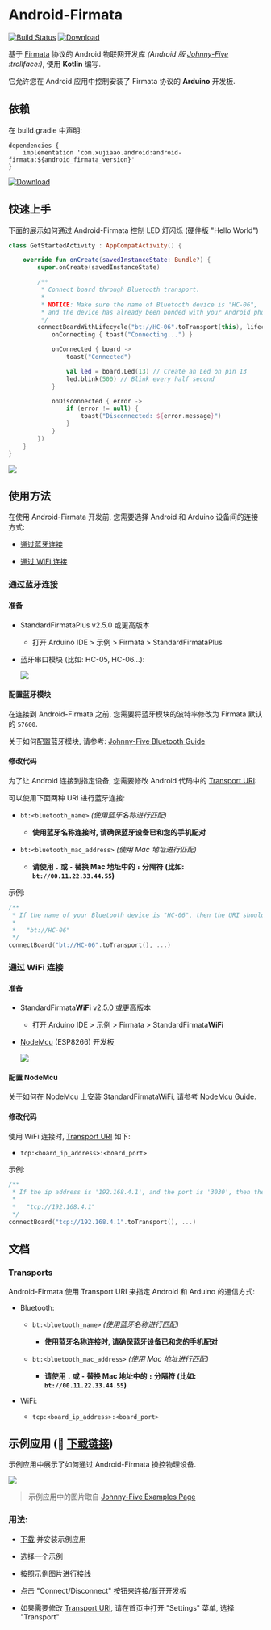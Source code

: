 # Android-Firmata

[![Build Status](https://travis-ci.org/xujiaao/android-firmata.svg?branch=master)](https://travis-ci.org/xujiaao/android-firmata)
[![Download](https://api.bintray.com/packages/xujiaao/android/android-firmata/images/download.svg)](https://bintray.com/xujiaao/android/android-firmata/_latestVersion)

基于 [Firmata] 协议的 Android 物联网开发库 *(Android 版 [Johnny-Five] :trollface:)*, 使用 **Kotlin** 编写.

它允许您在 Android 应用中控制安装了 Firmata 协议的 **Arduino** 开发板.


## 依赖

在 build.gradle 中声明:

````
dependencies {
    implementation 'com.xujiaao.android:android-firmata:${android_firmata_version}'
}
````

[![Download](https://api.bintray.com/packages/xujiaao/android/android-firmata/images/download.svg)](https://bintray.com/xujiaao/android/android-firmata/_latestVersion)


## 快速上手

下面的展示如何通过 Android-Firmata 控制 LED 灯闪烁 (硬件版 "Hello World")

````kotlin
class GetStartedActivity : AppCompatActivity() {

    override fun onCreate(savedInstanceState: Bundle?) {
        super.onCreate(savedInstanceState)

        /**
         * Connect board through Bluetooth transport.
         *
         * NOTICE: Make sure the name of Bluetooth device is "HC-06",
         * and the device has already been bonded with your Android phone!!!
         */
        connectBoardWithLifecycle("bt://HC-06".toTransport(this), lifecycle, {
            onConnecting { toast("Connecting...") }

            onConnected { board ->
                toast("Connected")

                val led = board.Led(13) // Create an Led on pin 13
                led.blink(500) // Blink every half second
            }

            onDisconnected { error ->
                if (error != null) {
                    toast("Disconnected: ${error.message}")
                }
            }
        })
    }
}
````

![](assets/images/led-blink.gif)


## 使用方法

在使用 Android-Firmata 开发前, 您需要选择 Android 和 Arduino 设备间的连接方式:

- [通过蓝牙连接](#connect-via-bluetooth)

- [通过 WiFi 连接](#connect-via-wifi)


### 通过蓝牙连接

#### 准备

- StandardFirmataPlus v2.5.0 或更高版本

  - 打开 Arduino IDE > 示例 > Firmata > StandardFirmataPlus

- 蓝牙串口模块 (比如: HC-05, HC-06...):

  ![](assets/images/jy-mcu.jpg)


#### 配置蓝牙模块

在连接到 Android-Firmata 之前, 您需要将蓝牙模块的波特率修改为 Firmata 默认的 `57600`.

关于如何配置蓝牙模块, 请参考: [Johnny-Five Bluetooth Guide]


#### 修改代码

为了让 Android 连接到指定设备, 您需要修改 Android 代码中的 [Transport URI](#transports):

可以使用下面两种 URI 进行蓝牙连接:

- `bt:<bluetooth_name>` *(使用蓝牙名称进行匹配)*

  - **使用蓝牙名称连接时, 请确保蓝牙设备已和您的手机配对**

- `bt:<bluetooth_mac_address>` *(使用 Mac 地址进行匹配)*

  - **请使用 `.` 或 `-` 替换 Mac 地址中的 `:` 分隔符 (比如: `bt://00.11.22.33.44.55`)**

示例:

````kotlin
/**
 * If the name of your Bluetooth device is "HC-06", then the URI should be:
 *
 *   "bt://HC-06"
 */
connectBoard("bt://HC-06".toTransport(), ...)
````


### 通过 WiFi 连接

#### 准备

- StandardFirmata**WiFi** v2.5.0 或更高版本

  - 打开 Arduino IDE > 示例 > Firmata > StandardFirmata**WiFi**

- [NodeMcu] (ESP8266) 开发板

  ![](assets/images/nodemcu.jpg)


#### 配置 NodeMcu

关于如何在 NodeMcu 上安装 StandardFirmataWiFi, 请参考 [NodeMcu Guide].


#### 修改代码

使用 WiFi 连接时, [Transport URI](#transports) 如下:

- `tcp:<board_ip_address>:<board_port>`

示例:

````kotlin
/**
 * If the ip address is '192.168.4.1', and the port is '3030', then the URI should be:
 *
 *   "tcp://192.168.4.1"
 */
connectBoard("tcp://192.168.4.1".toTransport(), ...)
````


## 文档

### Transports

Android-Firmata 使用 Transport URI 来指定 Android 和 Arduino 的通信方式:

- Bluetooth:

  - `bt:<bluetooth_name>` *(使用蓝牙名称进行匹配)*

    - **使用蓝牙名称连接时, 请确保蓝牙设备已和您的手机配对**

  - `bt:<bluetooth_mac_address>` *(使用 Mac 地址进行匹配)*

    - **请使用 `.` 或 `-` 替换 Mac 地址中的 `:` 分隔符 (比如: `bt://00.11.22.33.44.55`)**

- WiFi:

  - `tcp:<board_ip_address>:<board_port>`


## 示例应用 (:link: [下载链接](https://github.com/xujiaao/android-firmata/releases/latest))

示例应用中展示了如何通过 Android-Firmata 操控物理设备.

![](assets/images/sample-app.jpg)

> 示例应用中的图片取自 [Johnny-Five Examples Page]


### 用法:

- [下载](https://github.com/xujiaao/android-firmata/releases/latest) 并安装示例应用

- 选择一个示例

- 按照示例图片进行接线

- 点击 "Connect/Disconnect" 按钮来连接/断开开发板

- 如果需要修改 [Transport URI](#transports), 请在首页中打开 "Settings" 菜单, 选择  "Transport"


[Johnny-Five]: https://github.com/rwaldron/johnny-five
[Johnny-Five Bluetooth Guide]: https://github.com/rwaldron/johnny-five/wiki/Getting-Started-with-Johnny-Five-and-JY-MCU-Bluetooth-Serial-Port-Module
[Johnny-Five Examples Page]: http://johnny-five.io/examples
[Firmata]: https://github.com/firmata/protocol
[NodeMcu]: http://nodemcu.com
[NodeMcu Guide]: https://github.com/xujiaao/android-firmata/wiki/Getting-Started-with-Android-Firmata-and-NodeMcu-Board